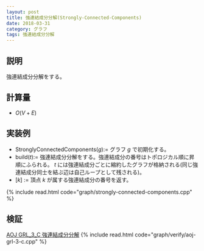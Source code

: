 ```yaml
---
layout: post
title: 強連結成分分解(Strongly-Connected-Components)
date: 2018-03-31
category: グラフ
tags: 強連結成分分解
---
```


## 説明
強連結成分分解をする。

## 計算量
* $O(V + E)$

## 実装例

* StronglyConnectedComponents($g$):= グラフ $g$ で初期化する。
* build($t$):= 強連結成分分解をする。強連結成分の番号はトポロジカル順に昇順にふられる。 $t$ には強連結成分ごとに縮約したグラフが格納される(同じ強連結成分同士を結ぶ辺は自己ループとして残される)。
* [$k$] := 頂点 $k$ が属する強連結成分の番号を返す。

{% include read.html  code="graph/strongly-connected-components.cpp" %}

## 検証

[AOJ GRL_3_C 強連結成分分解](http://judge.u-aizu.ac.jp/onlinejudge/description.jsp?id=GRL_3_C&lang=jp)
{% include read.html code="graph/verify/aoj-grl-3-c.cpp" %}
